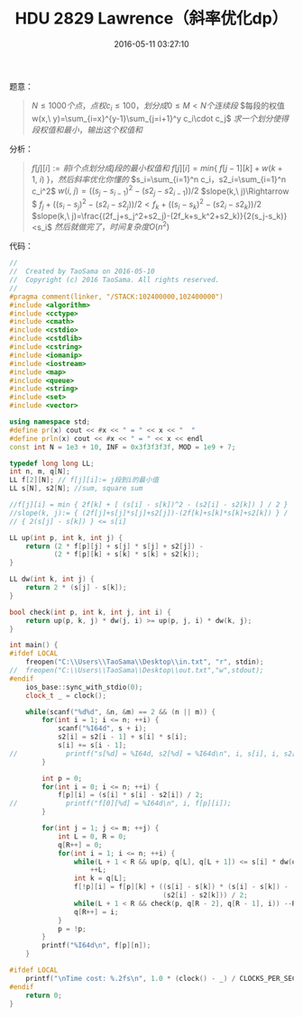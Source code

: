 ﻿---
title: HDU 2829 Lawrence（斜率优化dp）
categories:
  - 动态规划
  - 斜率优化
  - 
tags:
  - 斜率优化
  - 
date: 2016-05-11 03:27:10
toc: 
---

题意：
>$N\le 1000个点，点权c_i \le 100，划分成0\le M<N个连续段$
$每段的权值w(x,\ y)=\sum_{i=x}^{y-1}\sum_{j=i+1}^y c_i\cdot c_j$
$求一个划分使得段权值和最小，输出这个权值和$

<!-- more -->

分析：
>$f[j][i]:=前i个点划分成j段的最小权值和$
$f[j][i]=min\{\ f[j-1][k]+w(k+1,\ i)\ \}，然后斜率优化你懂的$
$s_i=\sum_{i=1}^n c_i，s2_i=\sum_{i=1}^n c_i^2$
$w(i,\ j)=\left((s_j-s_{i-1})^2-(s2_j-s2_{i-1}) \right)/2$
$slope(k,\ j)\Rightarrow $
$f_j+\left((s_i-s_{j})^2-(s2_i-s2_{j}) \right)/2<f_k+\left((s_i-s_{k})^2-(s2_i-s2_{k}) \right)/2$
$slope(k,\ j)=\frac{(2f_j+s_j^2+s2_j)-(2f_k+s_k^2+s2_k)}{2(s_j-s_k)}<s_i$
$然后就做完了，时间复杂度O(n^2)$

代码：
```cpp
//
//  Created by TaoSama on 2016-05-10
//  Copyright (c) 2016 TaoSama. All rights reserved.
//
#pragma comment(linker, "/STACK:102400000,102400000")
#include <algorithm>
#include <cctype>
#include <cmath>
#include <cstdio>
#include <cstdlib>
#include <cstring>
#include <iomanip>
#include <iostream>
#include <map>
#include <queue>
#include <string>
#include <set>
#include <vector>

using namespace std;
#define pr(x) cout << #x << " = " << x << "  "
#define prln(x) cout << #x << " = " << x << endl
const int N = 1e3 + 10, INF = 0x3f3f3f3f, MOD = 1e9 + 7;

typedef long long LL;
int n, m, q[N];
LL f[2][N]; // f[j][i]:= j段到i的最小值
LL s[N], s2[N]; //sum, square sum

//f[j][i] = min { 2f[k] + [ (s[i] - s[k])^2 - (s2[i] - s2[k]) ] / 2 }
//slope(k, j):= { (2f[j]+s[j]*s[j]+s2[j])-(2f[k]+s[k]*s[k]+s2[k]) } /
// { 2(s[j] - s[k]) } <= s[i]

LL up(int p, int k, int j) {
    return (2 * f[p][j] + s[j] * s[j] + s2[j]) -
           (2 * f[p][k] + s[k] * s[k] + s2[k]);
}

LL dw(int k, int j) {
    return 2 * (s[j] - s[k]);
}

bool check(int p, int k, int j, int i) {
    return up(p, k, j) * dw(j, i) >= up(p, j, i) * dw(k, j);
}

int main() {
#ifdef LOCAL
    freopen("C:\\Users\\TaoSama\\Desktop\\in.txt", "r", stdin);
//  freopen("C:\\Users\\TaoSama\\Desktop\\out.txt","w",stdout);
#endif
    ios_base::sync_with_stdio(0);
    clock_t _ = clock();

    while(scanf("%d%d", &n, &m) == 2 && (n || m)) {
        for(int i = 1; i <= n; ++i) {
            scanf("%I64d", s + i);
            s2[i] = s2[i - 1] + s[i] * s[i];
            s[i] += s[i - 1];
//            printf("s[%d] = %I64d, s2[%d] = %I64d\n", i, s[i], i, s2[i]);
        }

        int p = 0;
        for(int i = 0; i <= n; ++i) {
            f[p][i] = (s[i] * s[i] - s2[i]) / 2;
//            printf("f[0][%d] = %I64d\n", i, f[p][i]);
        }

        for(int j = 1; j <= m; ++j) {
            int L = 0, R = 0;
            q[R++] = 0;
            for(int i = 1; i <= n; ++i) {
                while(L + 1 < R && up(p, q[L], q[L + 1]) <= s[i] * dw(q[L], q[L + 1]))
                    ++L;
                int k = q[L];
                f[!p][i] = f[p][k] + ((s[i] - s[k]) * (s[i] - s[k]) -
                                      (s2[i] - s2[k])) / 2;
                while(L + 1 < R && check(p, q[R - 2], q[R - 1], i)) --R;
                q[R++] = i;
            }
            p = !p;
        }
        printf("%I64d\n", f[p][n]);
    }

#ifdef LOCAL
    printf("\nTime cost: %.2fs\n", 1.0 * (clock() - _) / CLOCKS_PER_SEC);
#endif
    return 0;
}

```
